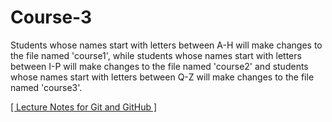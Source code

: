 # Course-3

Students whose names start with letters between A-H will make changes to the file named 'course1', while students whose names start with letters between I-P will make changes to the file named 'course2' and students whose names start with letters between Q-Z will make changes to the file named 'course3'.

[[ Lecture Notes for Git and GitHub ]](https://cdn.upgrad.com/uploads/production/2ff757b1-1424-4a61-b0f6-5d0eac18a450/Lecture+Notes+for+Git+and+GitHub+(2).pdf)
